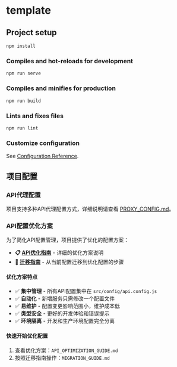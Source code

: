 # template

## Project setup
```
npm install
```

### Compiles and hot-reloads for development
```
npm run serve
```

### Compiles and minifies for production
```
npm run build
```

### Lints and fixes files
```
npm run lint
```

### Customize configuration
See [Configuration Reference](https://cli.vuejs.org/config/).

## 项目配置

### API代理配置

项目支持多种API代理配置方式，详细说明请查看 [PROXY_CONFIG.md](./PROXY_CONFIG.md)。

### API配置优化方案

为了简化API配置管理，项目提供了优化的配置方案：

- **📋 [API优化指南](./API_OPTIMIZATION_GUIDE.md)** - 详细的优化方案说明
- **🚀 [迁移指南](./MIGRATION_GUIDE.md)** - 从当前配置迁移到优化配置的步骤


#### 优化方案特点

- ✅ **集中管理** - 所有API配置集中在 `src/config/api.config.js`
- ✅ **自动化** - 新增服务只需修改一个配置文件
- ✅ **易维护** - 配置变更影响范围小，维护成本低
- ✅ **类型安全** - 更好的开发体验和错误提示
- ✅ **环境隔离** - 开发和生产环境配置完全分离

#### 快速开始优化配置

1. 查看优化方案：`API_OPTIMIZATION_GUIDE.md`
2. 按照迁移指南操作：`MIGRATION_GUIDE.md`
